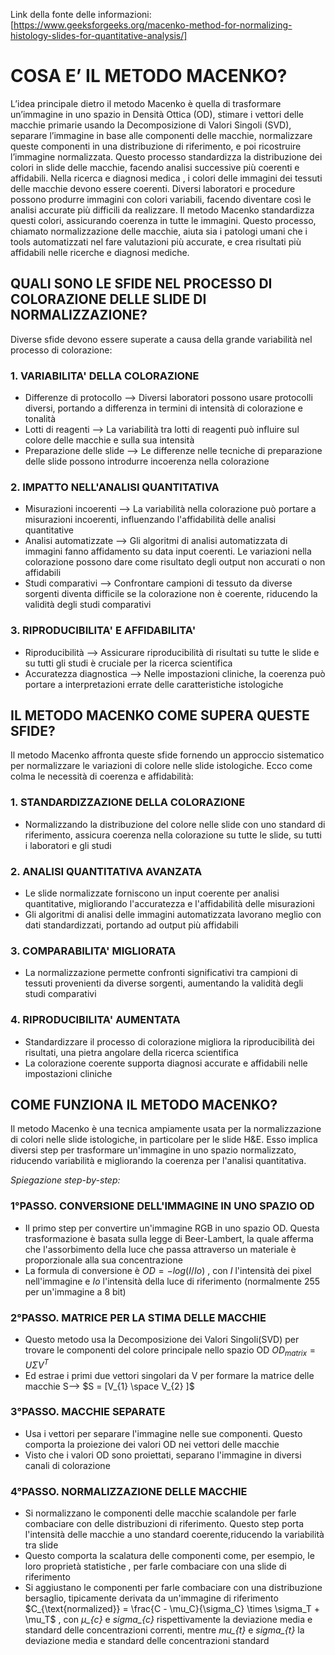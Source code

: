 Link della fonte delle informazioni:
[https://www.geeksforgeeks.org/macenko-method-for-normalizing-histology-slides-for-quantitative-analysis/]

# COSA E’ IL METODO MACENKO?

L’idea principale dietro il metodo Macenko è quella di trasformare un’immagine in uno spazio in Densità Ottica (OD), stimare i vettori delle macchie primarie usando la Decomposizione di Valori Singoli (SVD), separare l’immagine in base alle componenti delle macchie, normalizzare queste componenti in una distribuzione di riferimento, e poi ricostruire l’immagine normalizzata. Questo processo standardizza la distribuzione dei colori in slide delle macchie, facendo analisi successive più coerenti e affidabili. Nella ricerca e diagnosi medica , i colori delle immagini dei tessuti delle macchie devono essere coerenti. Diversi laboratori e procedure possono produrre immagini con colori variabili, facendo diventare così le analisi accurate più difficili da realizzare. Il metodo Macenko standardizza questi colori, assicurando coerenza in tutte le immagini. Questo processo, chiamato normalizzazione delle macchie, aiuta sia i patologi umani che i tools automatizzati nel fare valutazioni più accurate, e crea risultati più affidabili nelle ricerche e diagnosi mediche. 

## QUALI SONO LE SFIDE NEL PROCESSO DI COLORAZIONE DELLE SLIDE DI NORMALIZZAZIONE?

Diverse sfide devono essere superate a causa della grande variabilità nel processo di colorazione:
### 1. VARIABILITA' DELLA COLORAZIONE
  - Differenze di protocollo --> Diversi laboratori possono usare protocolli diversi, portando a differenza in termini di intensità di colorazione e tonalità
  - Lotti di reagenti --> La variabilità tra lotti di reagenti può influire sul colore delle macchie e sulla sua intensità 
  - Preparazione delle slide --> Le differenze nelle tecniche di preparazione delle slide possono introdurre incoerenza nella colorazione
### 2. IMPATTO NELL'ANALISI QUANTITATIVA
  - Misurazioni incoerenti --> La variabilità nella colorazione può portare a misurazioni incoerenti, influenzando l'affidabilità delle analisi quantitative
  - Analisi automatizzate --> Gli algoritmi di analisi automatizzata di immagini fanno affidamento su data input coerenti. Le variazioni nella colorazione possono dare come risultato degli output non accurati o non affidabili
  - Studi comparativi --> Confrontare campioni di tessuto da diverse sorgenti diventa difficile se la colorazione non è coerente, riducendo la validità degli studi comparativi
### 3. RIPRODUCIBILITA' E AFFIDABILITA'
  - Riproducibilità --> Assicurare riproducibilità di risultati su tutte le slide e su tutti gli studi è cruciale per la ricerca scientifica
  - Accuratezza diagnostica --> Nelle impostazioni cliniche, la coerenza può portare a interpretazioni errate delle caratteristiche istologiche

## IL METODO MACENKO COME SUPERA QUESTE SFIDE?

Il metodo Macenko affronta queste sfide fornendo un approccio sistematico per normalizzare le variazioni di colore nelle slide istologiche. Ecco come colma le necessità di coerenza e affidabilità:
### 1. STANDARDIZZAZIONE DELLA COLORAZIONE
  - Normalizzando la distribuzione del colore nelle slide con uno standard di riferimento, assicura coerenza nella colorazione su tutte le slide, su tutti i laboratori e gli studi
### 2. ANALISI QUANTITATIVA AVANZATA
  - Le slide normalizzate forniscono un input coerente per analisi quantitative, migliorando l'accuratezza e l'affidabilità delle misurazioni
  - Gli algoritmi di analisi delle immagini automatizzata lavorano meglio con dati standardizzati, portando ad output più affidabili
### 3. COMPARABILITA' MIGLIORATA
  - La normalizzazione permette confronti significativi tra campioni di tessuti provenienti da diverse sorgenti, aumentando la validità degli studi comparativi
### 4. RIPRODUCIBILITA' AUMENTATA
  - Standardizzare il processo di colorazione migliora la riproducibilità dei risultati, una pietra angolare della ricerca scientifica
  - La colorazione coerente supporta diagnosi accurate e affidabili nelle impostazioni cliniche

## COME FUNZIONA IL METODO MACENKO?

Il metodo Macenko è una tecnica ampiamente usata per la normalizzazione di colori nelle slide istologiche, in particolare per le slide H&E. Esso implica diversi step per trasformare un'immagine in uno spazio normalizzato, riducendo variabilità e migliorando la coerenza per l'analisi quantitativa.

*Spiegazione step-by-step:*
### 1°PASSO. CONVERSIONE DELL'IMMAGINE IN UNO SPAZIO OD
  - Il primo step per convertire un'immagine RGB in uno spazio OD. Questa trasformazione è basata sulla legge di Beer-Lambert, la quale afferma che l'assorbimento della luce che passa attraverso un materiale è proporzionale alla sua concentrazione
  - La formula di conversione è $OD=-log(I/Io)$ , con *I* l'intensità dei pixel nell'immagine e *Io* l'intensità della luce di riferimento (normalmente 255 per un'immagine a 8 bit)
### 2°PASSO. MATRICE PER LA STIMA DELLE MACCHIE
  - Questo metodo usa la Decomposizione dei Valori Singoli(SVD) per trovare le componenti del colore principale nello spazio OD   $OD_{matrix}=U {\Sigma} V^{T}$
  - Ed estrae i primi due vettori singolari da V per formare la matrice delle macchie S--> $S = [V_{1} \space V_{2} ]$
### 3°PASSO. MACCHIE SEPARATE
  - Usa i vettori per separare l'immagine nelle sue componenti. Questo comporta la proiezione dei valori OD nei vettori delle macchie
  - Visto che i valori OD sono proiettati, separano l'immagine in diversi canali di colorazione
### 4°PASSO. NORMALIZZAZIONE DELLE MACCHIE
  - Si normalizzano le componenti delle macchie scalandole per farle combaciare con delle distribuzioni di riferimento. Questo step porta l'intensità delle macchie a uno standard coerente,riducendo la variabilità tra slide
  - Questo comporta la scalatura delle componenti come, per esempio, le loro proprietà statistiche , per farle combaciare con una slide di riferimento
  - Si aggiustano le componenti per farle combaciare con una distribuzione bersaglio, tipicamente derivata da un'immagine di riferimento
$C_{\text{normalized}} = \frac{C - \mu_C}{\sigma_C} \times \sigma_T + \mu_T$ , con *μ_{c}* e *sigma_{c}* rispettivamente la deviazione media e standard delle concentrazioni correnti, mentre *mu_{t}* e *sigma_{t}* la deviazione media e standard delle concentrazioni standard


 









